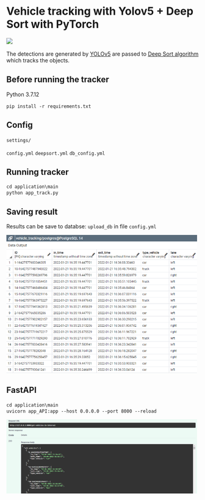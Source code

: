 # Vehicle tracking with Yolov5 + Deep Sort with PyTorch

<p>
<img src="videos/example3.gif" width="500"/>
</p>

The detections are generated by [YOLOv5](https://github.com/ultralytics/yolov5) are passed to  [Deep Sort algorithm](https://github.com/ZQPei/deep_sort_pytorch) which tracks the objects.

## Before running the tracker

Python 3.7.12 

```
pip install -r requirements.txt
```

    
## Config

`settings/`
<br></br>
`config.yml`  `deepsort.yml`  `db_config.yml`

## Running tracker

```
cd application\main
python app_track.py
```

## Saving result
Results can be save to databse: `upload_db` in file `config.yml`
<p>
<img src="videos/db.PNG" width="500"/>
</p>

## FastAPI

```
cd application\main
uvicorn app_API:app --host 0.0.0.0 --port 8000 --reload

```
<p>
<img src="videos/fastapi2.PNG" width="500"/>
</p>


